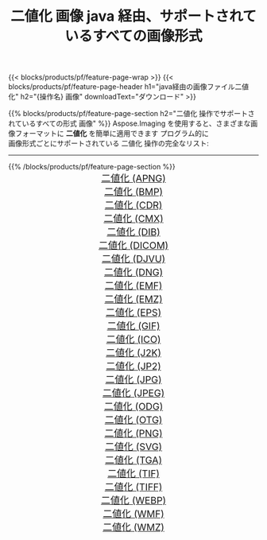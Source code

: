 ﻿---
title: 二値化 画像 java 経由、サポートされているすべての画像形式 
weight: 3920
url: /ja/java/binarize 
lang: ja
langdirlevel: 2
locales: zh-hans,ja,it,ru,de,es,fr,nl,id,lt,pl,pt,vi,tr,ko,zh-hant,ar,hi,th,sv,cs,uk,he
description: Aspose.Imaging を使用すると、java 経由で簡単に 二値化 イメージを作成できます
---

{{< blocks/products/pf/feature-page-wrap >}}
{{< blocks/products/pf/feature-page-header h1="java経由の画像ファイル二値化" h2="{操作名} 画像" downloadText="ダウンロード" >}}


{{% blocks/products/pf/feature-page-section  h2="二値化 操作でサポートされているすべての形式 画像" %}}
Aspose.Imaging を使用すると、さまざまな画像フォーマットに **二値化** を簡単に適用できます プログラム的に
<br/>
画像形式ごとにサポートされている 二値化 操作の完全なリスト:
<hr/>
{{% /blocks/products/pf/feature-page-section %}}
<div class="container-fluid productfamilypage bg-gray">
    <div class="convertypes bg-gray agp-content section">
        <div class="container">
		<div class="row other-converters" style="gap: 10px;font-size: 19px;text-align:center;">
		    <div class='col-md-2 other-converter remove-lp remove-rp'><a href="/imaging/ja/java/binarize/apng" style="padding:15px;">二値化 (APNG)</a></div><div class='col-md-2 other-converter remove-lp remove-rp'><a href="/imaging/ja/java/binarize/bmp" style="padding:15px;">二値化 (BMP)</a></div><div class='col-md-2 other-converter remove-lp remove-rp'><a href="/imaging/ja/java/binarize/cdr" style="padding:15px;">二値化 (CDR)</a></div><div class='col-md-2 other-converter remove-lp remove-rp'><a href="/imaging/ja/java/binarize/cmx" style="padding:15px;">二値化 (CMX)</a></div><div class='col-md-2 other-converter remove-lp remove-rp'><a href="/imaging/ja/java/binarize/dib" style="padding:15px;">二値化 (DIB)</a></div><div class='col-md-2 other-converter remove-lp remove-rp'><a href="/imaging/ja/java/binarize/dicom" style="padding:15px;">二値化 (DICOM)</a></div><div class='col-md-2 other-converter remove-lp remove-rp'><a href="/imaging/ja/java/binarize/djvu" style="padding:15px;">二値化 (DJVU)</a></div><div class='col-md-2 other-converter remove-lp remove-rp'><a href="/imaging/ja/java/binarize/dng" style="padding:15px;">二値化 (DNG)</a></div><div class='col-md-2 other-converter remove-lp remove-rp'><a href="/imaging/ja/java/binarize/emf" style="padding:15px;">二値化 (EMF)</a></div><div class='col-md-2 other-converter remove-lp remove-rp'><a href="/imaging/ja/java/binarize/emz" style="padding:15px;">二値化 (EMZ)</a></div><div class='col-md-2 other-converter remove-lp remove-rp'><a href="/imaging/ja/java/binarize/eps" style="padding:15px;">二値化 (EPS)</a></div><div class='col-md-2 other-converter remove-lp remove-rp'><a href="/imaging/ja/java/binarize/gif" style="padding:15px;">二値化 (GIF)</a></div><div class='col-md-2 other-converter remove-lp remove-rp'><a href="/imaging/ja/java/binarize/ico" style="padding:15px;">二値化 (ICO)</a></div><div class='col-md-2 other-converter remove-lp remove-rp'><a href="/imaging/ja/java/binarize/j2k" style="padding:15px;">二値化 (J2K)</a></div><div class='col-md-2 other-converter remove-lp remove-rp'><a href="/imaging/ja/java/binarize/jp2" style="padding:15px;">二値化 (JP2)</a></div><div class='col-md-2 other-converter remove-lp remove-rp'><a href="/imaging/ja/java/binarize/jpg" style="padding:15px;">二値化 (JPG)</a></div><div class='col-md-2 other-converter remove-lp remove-rp'><a href="/imaging/ja/java/binarize/jpeg" style="padding:15px;">二値化 (JPEG)</a></div><div class='col-md-2 other-converter remove-lp remove-rp'><a href="/imaging/ja/java/binarize/odg" style="padding:15px;">二値化 (ODG)</a></div><div class='col-md-2 other-converter remove-lp remove-rp'><a href="/imaging/ja/java/binarize/otg" style="padding:15px;">二値化 (OTG)</a></div><div class='col-md-2 other-converter remove-lp remove-rp'><a href="/imaging/ja/java/binarize/png" style="padding:15px;">二値化 (PNG)</a></div><div class='col-md-2 other-converter remove-lp remove-rp'><a href="/imaging/ja/java/binarize/svg" style="padding:15px;">二値化 (SVG)</a></div><div class='col-md-2 other-converter remove-lp remove-rp'><a href="/imaging/ja/java/binarize/tga" style="padding:15px;">二値化 (TGA)</a></div><div class='col-md-2 other-converter remove-lp remove-rp'><a href="/imaging/ja/java/binarize/tif" style="padding:15px;">二値化 (TIF)</a></div><div class='col-md-2 other-converter remove-lp remove-rp'><a href="/imaging/ja/java/binarize/tiff" style="padding:15px;">二値化 (TIFF)</a></div><div class='col-md-2 other-converter remove-lp remove-rp'><a href="/imaging/ja/java/binarize/webp" style="padding:15px;">二値化 (WEBP)</a></div><div class='col-md-2 other-converter remove-lp remove-rp'><a href="/imaging/ja/java/binarize/wmf" style="padding:15px;">二値化 (WMF)</a></div><div class='col-md-2 other-converter remove-lp remove-rp'><a href="/imaging/ja/java/binarize/wmz" style="padding:15px;">二値化 (WMZ)</a></div>
                </div>
        </div>
    </div>
</div>
<br/>
